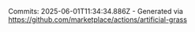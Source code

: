 Commits: 2025-06-01T11:34:34.886Z - Generated via https://github.com/marketplace/actions/artificial-grass
<br>
